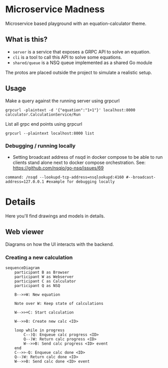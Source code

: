 # Microservice Madness
Microservice based playground with an equation-calculator theme.

## What is this?
- `server` is a service that exposes a GRPC API to solve an equation.
- `cli` is a tool to call this API to solve some equations.
- `shared/queue` is a NSQ queue implemented as a shared Go module

The protos are placed outside the project to simulate a realistic setup.

## Usage
Make a query against the running server using grpcurl
```
grpcurl -plaintext -d '{"equation":"1+1"}' localhost:8000 calculator.CalculationService/Run
```

List all grpc end points using grpcurl
```
grpcurl --plaintext localhost:8000 list
```

### Debugging / running locally
- Setting broadcast address of nsqd in docker compose to be able to run clients stand alone next to
docker compose orchestration. See: https://github.com/nsqio/go-nsq/issues/69
```
command: /nsqd --lookupd-tcp-address=nsqlookupd:4160 #--broadcast-address=127.0.0.1 #example for debugging locally
```

# Details
Here you'll find drawings and models in details.

## Web viewer
Diagrams on how the UI interacts with the backend.

### Creating a new calculation
```mermaid
sequenceDiagram
    participant B as Browser
    participant W as Webserver
    participant C as Calculator
    participant Q as NSQ

    B-->>W: New equation

    Note over W: Keep state of calculations

    W-->>+C: Start calculation

    W-->>B: Create new calc <ID>

    loop while in progress
        C--)Q: Enqueue calc progress <ID>
        Q--)W: Return calc progress <ID>
        W-->>B: Send calc progress <ID> event
    end
    C-->>-Q: Enqueue calc done <ID>
    Q--)W: Return calc done <ID>
    W-->>B: Send calc done <ID> event
```
